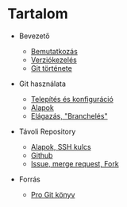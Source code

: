 # Tartalom

- Bevezető

  - [Bemutatkozás](intro/1_introduction.md)
  - [Verziókezelés](intro/2_versioning.md)
  - [Git története](intro/3_history.md)

- Git használata

  - [Telepítés és konfiguráció](workshop/1_installation.md)
  - [Alapok](workshop/2_basics.md)
  - [Elágazás, "Branchelés"](workshop/3_branch.md)

- Távoli Repository

  - [Alapok, SSH kulcs](remote/1_basics.md)
  - [Github](remote/2_github.md)
  - [Issue, merge request, Fork](remote/3_issue_merge_fork.md)

- Forrás

  - [Pro Git könyv](https://git-scm.com/book/en/v2/)
